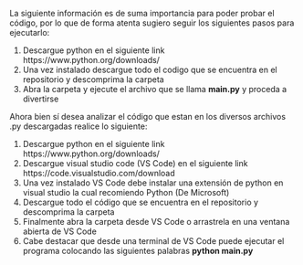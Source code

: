 La siguiente información es de suma importancia para poder probar el código, por lo que de forma atenta sugiero seguir los siguientes pasos para ejecutarlo:
<ol>
  <li>Descargue python en el siguiente link https://www.python.org/downloads/</li>
  <li>Una vez instalado descargue todo el codigo que se encuentra en el repositorio y descomprima la carpeta</li>
  <li>Abra la carpeta y ejecute el archivo que se llama <strong>main.py</strong> y proceda a divertirse</li>
</ol>
Ahora bien sí desea analizar el código que estan en los diversos archivos .py descargadas realice lo siguiente:
<ol>
  <li>Descargue python en el siguiente link https://www.python.org/downloads/</li>
  <li>Descargue visual studio code (VS Code) en el siguiente link https://code.visualstudio.com/download</li>
  <li>Una vez instalado VS Code debe instalar una extensión de python en visual studio la cual recomiendo Python (De Microsoft)</li>
  <li>Descargue todo el código que se encuentra en el repositorio y descomprima la carpeta</li>
  <li>Finalmente abra la carpeta desde VS Code o arrastrela en una ventana abierta de VS Code</li>
  <li>Cabe destacar que desde una terminal de VS Code puede ejecutar el programa colocando las siguientes palabras <strong>python main.py</strong></li>
</ol>
